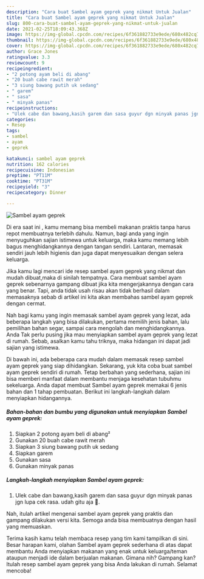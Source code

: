 ```yaml
---
description: "Cara buat Sambel ayam geprek yang nikmat Untuk Jualan"
title: "Cara buat Sambel ayam geprek yang nikmat Untuk Jualan"
slug: 800-cara-buat-sambel-ayam-geprek-yang-nikmat-untuk-jualan
date: 2021-02-25T18:09:43.368Z
image: https://img-global.cpcdn.com/recipes/6f361882733e9ede/680x482cq70/sambel-ayam-geprek-foto-resep-utama.jpg
thumbnail: https://img-global.cpcdn.com/recipes/6f361882733e9ede/680x482cq70/sambel-ayam-geprek-foto-resep-utama.jpg
cover: https://img-global.cpcdn.com/recipes/6f361882733e9ede/680x482cq70/sambel-ayam-geprek-foto-resep-utama.jpg
author: Grace Jones
ratingvalue: 3.3
reviewcount: 9
recipeingredient:
- "2 potong ayam beli di abang"
- "20 buah cabe rawit merah"
- "3 siung bawang putih uk sedang"
- " garem"
- " sasa"
- " minyak panas"
recipeinstructions:
- "Ulek cabe dan bawang,kasih garem dan sasa guyur dgn minyak panas jgn lupa cek rasa. udah gitu aja 🤭."
categories:
- Resep
tags:
- sambel
- ayam
- geprek

katakunci: sambel ayam geprek 
nutrition: 162 calories
recipecuisine: Indonesian
preptime: "PT11M"
cooktime: "PT31M"
recipeyield: "3"
recipecategory: Dinner

---
```



![Sambel ayam geprek](https://img-global.cpcdn.com/recipes/6f361882733e9ede/680x482cq70/sambel-ayam-geprek-foto-resep-utama.jpg)

Di era  saat ini , kamu memang bisa membeli makanan praktis tanpa harus repot membuatnya terlebih dahulu. Namun, bagi anda yang ingin menyuguhkan sajian istimewa untuk keluarga, maka kamu memang lebih bagus menghidangkannya dengan tangan sendiri. Lantaran, memasak sendiri jauh lebih higienis dan juga dapat menyesuaikan dengan selera keluarga.

Jika kamu lagi mencari ide resep sambel ayam geprek yang nikmat dan mudah dibuat,maka di sinilah tempatnya. Cara membuat sambel ayam geprek  sebenarnya gampang dibuat jika kita mengerjakannya dengan cara yang benar. Tapi, anda tidak usah risau akan tidak berhasil dalam memasaknya 
sebab di artikel ini kita akan membahas sambel ayam geprek dengan cermat.  



Nah bagi kamu yang ingin memasak sambel ayam geprek yang lezat, ada beberapa langkah yang bisa dilakukan, pertama memilih jenis bahan, lalu pemilihan bahan segar, sampai cara mengolah dan menghidangkannya. Anda Tak perlu pusing jika mau menyiapkan sambel ayam geprek yang lezat di rumah. Sebab, asalkan kamu  tahu triknya, maka hidangan ini dapat jadi sajian yang istimewa.

Di bawah ini, ada beberapa cara mudah dalam memasak resep sambel ayam geprek yang siap dihidangkan. Sekarang, yuk kita coba buat sambel ayam geprek sendiri di rumah. Tetap berbahan yang sederhana, sajian ini bisa memberi manfaat dalam membantu menjaga kesehatan tubuhmu sekeluarga. Anda dapat membuat Sambel ayam geprek memakai 6 jenis bahan dan 1 tahap pembuatan. Berikut ini langkah-langkah dalam menyiapkan hidangannya.

<!--inarticleads1-->

##### Bahan-bahan dan bumbu yang digunakan untuk menyiapkan Sambel ayam geprek:

1. Siapkan 2 potong ayam beli di abang²
1. Gunakan 20 buah cabe rawit merah
1. Siapkan 3 siung bawang putih uk sedang
1. Siapkan  garem
1. Gunakan  sasa
1. Gunakan  minyak panas




<!--inarticleads2-->

##### Langkah-langkah menyiapkan Sambel ayam geprek:

1. Ulek cabe dan bawang,kasih garem dan sasa guyur dgn minyak panas jgn lupa cek rasa. udah gitu aja 🤭.




Nah, itulah artikel mengenai  sambel ayam geprek  yang praktis dan gampang dilakukan versi kita. Semoga anda bisa membuatnya dengan hasil yang memuaskan. 

Terima kasih kamu telah membaca resep yang tim kami tampilkan di sini. Besar harapan kami, olahan  Sambel ayam geprek sederhana di atas dapat membantu Anda menyiapkan makanan yang enak untuk keluarga/teman ataupun menjadi ide dalam berjualan makanan. Gimana nih? Gampang kan? Itulah resep sambel ayam geprek yang bisa Anda lakukan di rumah. Selamat mencoba!

